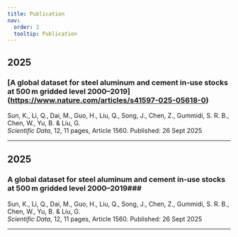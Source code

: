 ```yaml
---
title: Publication
nav:
  order: 2
  tooltip: Publication
---
```


 

## 2025

### [A global dataset for steel aluminum and cement in-use stocks at 500 m gridded level 2000–2019] (https://www.nature.com/articles/s41597-025-05618-0) ###

Sun, K., Li, Q., Dai, M., Guo, H., Liu, Q., Song, J., Chen, Z., Gummidi, S. R. B., Chen, W., Yu, B. & Liu, G.  
*Scientific Data*, 12, 11 pages, Article 1560. Published: 26 Sept 2025

-----------
## 2025

### A global dataset for steel aluminum and cement in-use stocks at 500 m gridded level 2000–2019###

Sun, K., Li, Q., Dai, M., Guo, H., Liu, Q., Song, J., Chen, Z., Gummidi, S. R. B., Chen, W., Yu, B. & Liu, G.  
*Scientific Data*, 12, 11 pages, Article 1560. Published: 26 Sept 2025


----------
